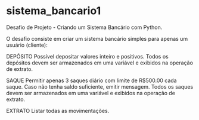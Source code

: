 # sistema_bancario1
Desafio de Projeto - Criando um Sistema Bancário com Python.

O desafio consiste em criar um sistema bancário simples para apenas um usuário (cliente):

DEPÓSITO
	Possível depositar valores inteiro e positivos. Todos os depósitos devem ser armazenados em uma variável e exibidos na operação de extrato.

SAQUE
	Permitir apenas 3 saques diário com limite de R$500.00 cada saque. Caso não tenha saldo suficiente, emitir mensagem. Todos os saques devem ser armazenados em uma variável e exibidos na operação de extrato.

EXTRATO
	Listar todas as movimentações.
